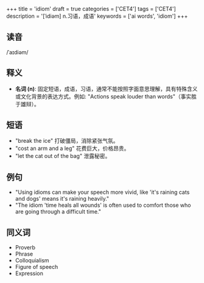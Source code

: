+++
title = 'idiom'
draft = true
categories = ['CET4']
tags = ['CET4']
description = '[ˈidiəm] n.习语，成语'
keywords = ['ai words', 'idiom']
+++

## 读音
/ˈaɪdiəm/

## 释义
- **名词 (n)**: 固定短语，成语，习语，通常不能按照字面意思理解，具有特殊含义或文化背景的表达方式。例如: "Actions speak louder than words"（事实胜于雄辩）。

## 短语
- "break the ice" 打破僵局，消除紧张气氛。
- "cost an arm and a leg" 花费巨大，价格昂贵。
- "let the cat out of the bag" 泄露秘密。

## 例句
- "Using idioms can make your speech more vivid, like 'it's raining cats and dogs' means it's raining heavily."
- "The idiom 'time heals all wounds' is often used to comfort those who are going through a difficult time."

## 同义词
- Proverb
- Phrase
- Colloquialism
- Figure of speech
- Expression

